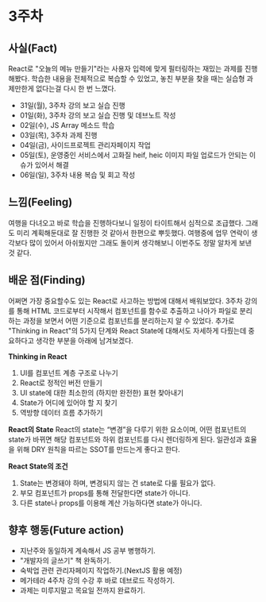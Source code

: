 # 3주차

## 사실(Fact)

React로 "오늘의 메뉴 만들기"라는 사용자 입력에 맞게 필터링하는 재밌는 과제를 진행해봤다. 학습한 내용을 전체적으로 복습할 수 있었고, 놓친 부분을 찾을 때는 실습형 과제만한게 없다는걸 다시 한 번 느꼈다.

- 31일(월), 3주차 강의 보고 실습 진행
- 01일(화), 3주차 강의 보고 실습 진행 및 데브노트 작성
- 02일(수), JS Array 메소드 학습
- 03일(목), 3주차 과제 진행
- 04일(금), 사이드프로젝트 관리자페이지 작업
- 05일(토), 운영중인 서비스에서 고화질 heif, heic 이미지 파일 업로드가 안되는 이슈가 있어서 해결
- 06일(일), 3주차 내용 복습 및 회고 작성

## 느낌(Feeling)

여행을 다녀오고 바로 학습을 진행하다보니 일정이 타이트해서 심적으로 조급했다. 그래도 미리 계획해둔대로 잘 진행한 것 같아서 한편으로 뿌듯했다. 여행중에 업무 연락이 생각보다 많이 있어서 아쉬웠지만 그래도 돌이켜 생각해보니 이번주도 정말 알차게 보낸 것 같다.

## 배운 점(Finding)

어쩌면 가장 중요할수도 있는 React로 사고하는 방법에 대해서 배워보았다. 3주차 강의를 통해 HTML 코드로부터 시작해서 컴포넌트를 함수로 추출하고 나아가 파일로 분리하는 과정을 보면서 어떤 기준으로 컴포넌트를 분리하는지 알 수 있었다. 추가로 "Thinking in React"의 5가지 단계와 React State에 대해서도 자세하게 다뤘는데 중요하다고 생각한 부분을 아래에 남겨보겠다.

**Thinking in React**

1. UI를 컴포넌트 계층 구조로 나누기
2. React로 정적인 버전 만들기
3. UI state에 대한 최소한의 (하지만 완전한) 표현 찾아내기
4. State가 어디에 있어야 할 지 찾기
5. 역방향 데이터 흐름 추가하기

**React의 State**
React의 state는 “변경”을 다루기 위한 요소이며, 어떤 컴포넌트의 state가 바뀌면 해당 컴포넌트와 하위 컴포넌트를 다시 렌더링하게 된다. 일관성과 효율을 위해 DRY 원칙을 따르는 SSOT를 만드는게 좋다고 한다.

**React State의 조건**

1. State는 변경돼야 하며, 변경되지 않는 건 state로 다룰 필요가 없다.
2. 부모 컴포넌트가 props를 통해 전달한다면 state가 아니다.
3. 다른 state나 props를 이용해 계산 가능하다면 state가 아니다.

## 향후 행동(Future action)

- 지난주와 동일하게 계속해서 JS 공부 병행하기.
- "개발자의 글쓰기" 책 완독하기.
- 숙박업 관련 관리자페이지 작업하기.(NextJS 활용 예정)
- 메가테라 4주차 강의 수강 후 바로 데브로드 작성하기.
- 과제는 미루지말고 목요일 전까지 완료하기.
